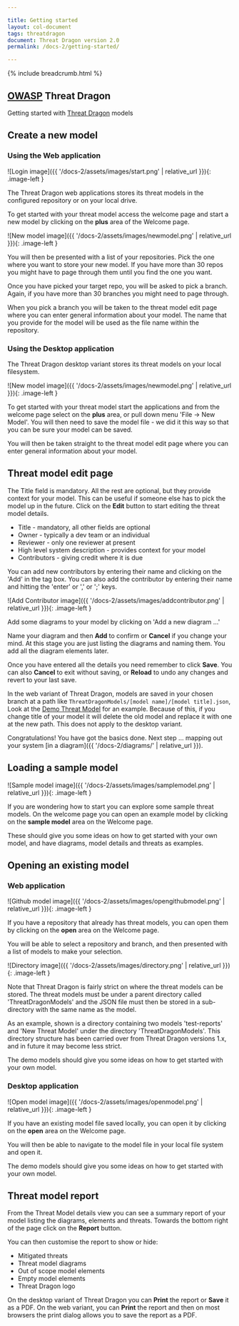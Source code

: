 ```yaml
---

title: Getting started
layout: col-document
tags: threatdragon
document: Threat Dragon version 2.0
permalink: /docs-2/getting-started/

---
```


{% include breadcrumb.html %}
<style type="text/css">
.image-left {
  display: block;
  margin-left: auto;
  margin-right: 15px;
  float: left;
}
</style>

## [OWASP](https://www.owasp.org) Threat Dragon

Getting started with [Threat Dragon](http://owasp.org/www-project-threat-dragon) models

## Create a new model

### Using the Web application

![Login image]({{ '/docs-2/assets/images/start.png' | relative_url }}){: .image-left }

The Threat Dragon web applications stores its threat models in the configured repository or on your local drive.

To get started with your threat model access the welcome page and start a new model by
clicking on the **plus** area of the Welcome page.

![New model image]({{ '/docs-2/assets/images/newmodel.png' | relative_url }}){: .image-left }

You will then be presented with a list of your repositories.
Pick the one where you want to store your new model.
If you have more than 30 repos you might have to page through them until you find the one you want.

Once you have picked your target repo, you will be asked to pick a branch.
Again, if you have more than 30 branches you might need to page through.

When you pick a branch you will be taken to the threat model edit page
where you can enter general information about your model.
The name that you provide for the model will be used as the file name within the repository.

### Using the Desktop application

The Threat Dragon desktop variant stores its threat models on your local filesystem.

![New model image]({{ '/docs-2/assets/images/newmodel.png' | relative_url }}){: .image-left }

To get started with your threat model start  the applications and from the welcome page
select on the **plus** area, or pull down menu 'File -> New Model'. You will then need to save
the model file - we did it this way so that you can be sure your model can be saved.

You will then be taken straight to the threat model edit page where you
can enter general information about your model.

## Threat model edit page

The Title field is mandatory. All the rest are optional, but they provide context for your model.
This can be useful if someone else has to pick the model up in the future.
Click on the **Edit** button to start editing the threat model details.

* Title - mandatory, all other fields are optional
* Owner - typically a dev team or an individual
* Reviewer - only one reviewer at present
* High level system description - provides context for your model
* Contributors - giving credit where it is due

You can add new contributors by entering their name and clicking on the 'Add' in the tag box.
You can also add the contributor by entering their name and hitting the 'enter' or ',' or ';' keys.

![Add Contributor image]({{ '/docs-2/assets/images/addcontributor.png' | relative_url }}){: .image-left }

Add some diagrams to your model by clicking on 'Add a new diagram ...'

Name your diagram and then **Add** to confirm or **Cancel** if you change your mind.
At this stage you are just listing the diagrams and naming them.
You add all the diagram elements later.

Once you have entered all the details you need remember to click **Save**.
You can also **Cancel** to exit without saving,
or **Reload** to undo any changes and revert to your last save.

In the web variant of Threat Dragon, models are saved in your chosen branch at a path like
`ThreatDragonModels/[model name]/[model title].json`,
Look at the [Demo Threat Model](https://github.com/mike-goodwin/owasp-threat-dragon-demo) for an example.
Because of this, if you change title of your model it will delete the old model and replace it with one at the new path.
This does not apply to the desktop variant.

Congratulations! You have got the basics done. Next step ...
mapping out your system [in a diagram]({{ '/docs-2/diagrams/' | relative_url }}).

## Loading a sample model

![Sample model image]({{ '/docs-2/assets/images/samplemodel.png' | relative_url }}){: .image-left }

If you are wondering how to start you can explore some sample threat models.
On the welcome page you can open an example model by clicking on the **sample model** area on the Welcome page.

These should give you some ideas on how to get started with your own model, and have
diagrams, model details and threats as examples.

## Opening an existing model

### Web application

![Github model image]({{ '/docs-2/assets/images/opengithubmodel.png' | relative_url }}){: .image-left }

If you have a repository that already has threat models, you can open them by
clicking on the **open** area on the Welcome page.

You will be able to select a repository and branch, and then presented with a list of models to make your selection.

![Directory image]({{ '/docs-2/assets/images/directory.png' | relative_url }}){: .image-left }

Note that Threat Dragon is fairly strict on where the threat models can be stored.
The threat models must be under a parent directory called 'ThreatDragonModels'
and the JSON file must then be stored in a sub-directory with the same name as the model.

As an example, shown is a directory containing two models 'test-reports' and 'New Threat Model'
under the directory 'ThreatDragonModels'.
This directory structure has been carried over from Threat Dragon versions 1.x,
and in future it may become less strict.

The demo models should give you some ideas on how to get started with your own model.

### Desktop application

![Open model image]({{ '/docs-2/assets/images/openmodel.png' | relative_url }}){: .image-left }

If you have an existing model file saved locally, you can open it by clicking on
the **open** area on the Welcome page.

You will then be able to navigate to the model file in your local file system and open it.

The demo models should give you some ideas on how to get started with your own model.

## Threat model report

From the Threat Model details view you can see a summary report of your model listing the diagrams,
elements and threats. Towards the bottom right of the page click on the **Report** button.

You can then customise the report to show or hide:

* Mitigated threats
* Threat model diagrams
* Out of scope model elements
* Empty model elements
* Threat Dragon logo

On the desktop variant of Threat Dragon you can **Print** the report or **Save** it as a PDF.
On the web variant, you can **Print** the report and then on most browsers
the print dialog allows you to save the report as a PDF.
